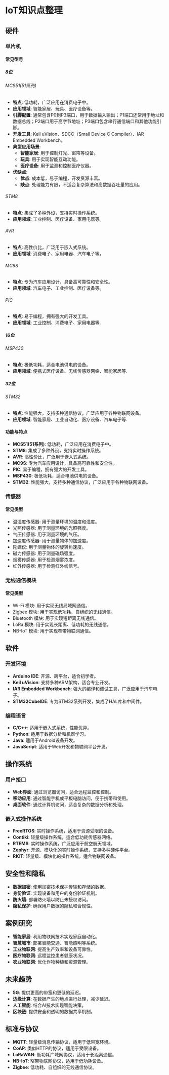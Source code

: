 # IoT知识点整理

## 硬件

### 单片机

#### 常见型号

##### 8位

###### MCS51(51系列)
- **特点**: 低功耗，广泛应用在消费电子中。
- **应用领域**: 智能家居、玩具、医疗设备等。
- **引脚配置**: 通常包含P0到P3端口，用于数据输入输出；P1端口还常用于地址和数据总线；P2端口用于高字节地址；P3端口包含串行通信端口和其他功能引脚。
- **开发工具**: Keil uVision、SDCC（Small Device C Compiler）、IAR Embedded Workbench。
- **典型应用场景**: 
  - **智能家居**: 用于控制灯光、窗帘等设备。
  - **玩具**: 用于实现智能互动功能。
  - **医疗设备**: 用于监测和控制医疗仪器。
- **优缺点**:
  - **优点**: 成本低，易于编程，开发资源丰富。
  - **缺点**: 处理能力有限，不适合复杂算法和高数据吞吐量的应用。

###### STM8
- **特点**: 集成了多种外设，支持实时操作系统。
- **应用领域**: 工业控制、医疗设备、家用电器等。

###### AVR
- **特点**: 高性价比，广泛用于嵌入式系统。
- **应用领域**: 消费电子、家用电器、汽车电子等。

###### MC9S
- **特点**: 专为汽车应用设计，具备高可靠性和安全性。
- **应用领域**: 汽车电子、工业控制、医疗设备等。

###### PIC
- **特点**: 易于编程，拥有强大的开发工具。
- **应用领域**: 工业控制、消费电子、家用电器等.

##### 16位

###### MSP430
- **特点**: 极低功耗，适合电池供电的设备。
- **应用领域**: 便携式医疗设备、无线传感器网络、智能家居等.

##### 32位

###### STM32
- **特点**: 性能强大，支持多种通信协议，广泛应用于各种物联网设备。
- **应用领域**: 智能家居、工业自动化、医疗设备、汽车电子等.

#### 功能与特点

- **MCS51(51系列)**: 低功耗，广泛应用在消费电子中。
- **STM8**: 集成了多种外设，支持实时操作系统。
- **AVR**: 高性价比，广泛用于嵌入式系统。
- **MC9S**: 专为汽车应用设计，具备高可靠性和安全性。
- **PIC**: 易于编程，拥有强大的开发工具。
- **MSP430**: 极低功耗，适合电池供电的设备。
- **STM32**: 性能强大，支持多种通信协议，广泛应用于各种物联网设备。

### 传感器

#### 常见类型

- 温湿度传感器: 用于测量环境的温度和湿度。
- 光照传感器: 用于测量环境的光照强度。
- 气压传感器: 用于测量环境的气压。
- 加速度传感器: 用于测量物体的加速度。
- 陀螺仪: 用于测量物体的旋转角速度。
- 磁力传感器: 用于测量磁场强度。
- 烟雾传感器: 用于检测烟雾浓度。
- 红外传感器: 用于检测红外线信号。

### 无线通信模块

#### 常见类型

- Wi-Fi 模块: 用于实现无线局域网通信。
- Zigbee 模块: 用于实现低功耗、自组织的无线通信。
- Bluetooth 模块: 用于实现短距离无线通信。
- LoRa 模块: 用于实现长距离、低功耗的无线通信。
- NB-IoT 模块: 用于实现窄带物联网通信。

## 软件

### 开发环境

- **Arduino IDE**: 开源、跨平台，适合初学者。
- **Keil uVision**: 支持多种ARM架构，适合专业开发。
- **IAR Embedded Workbench**: 强大的编译和调试工具，广泛应用于汽车电子。
- **STM32CubeIDE**: 专为STM32系列开发，集成了HAL库和中间件。

### 编程语言

- **C/C++**: 适用于嵌入式系统，性能优异。
- **Python**: 适用于数据分析和机器学习。
- **Java**: 适用于Android设备开发。
- **JavaScript**: 适用于Web开发和物联网平台开发。

## 操作系统

### 用户接口

- **Web界面**: 通过浏览器访问，适合远程监控和控制。
- **移动应用**: 通过智能手机或平板电脑访问，便于携带和使用。
- **桌面软件**: 通过计算机访问，适合复杂的数据分析和处理。

### 嵌入式操作系统

- **FreeRTOS**: 实时操作系统，适用于资源受限的设备。
- **Contiki**: 轻量级操作系统，适合低功耗传感器网络。
- **RTEMS**: 实时操作系统，广泛应用于航空航天领域。
- **Zephyr**: 开源、模块化的实时操作系统，支持多种硬件平台。
- **RIOT**: 轻量级、模块化的操作系统，适合物联网设备。

## 安全性和隐私

- **数据加密**: 使用加密技术保护传输和存储的数据。
- **身份验证**: 实现设备和用户的身份验证机制。
- **防火墙**: 部署防火墙以防止未授权访问。
- **隐私保护**: 确保用户数据的隐私和合规性。

## 案例研究

- **智能家居**: 利用物联网技术实现家庭自动化。
- **智慧城市**: 部署智能交通、智能照明等系统。
- **工业物联网**: 提高生产效率和设备可靠性。
- **医疗物联网**: 远程监控患者健康状况。
- **农业物联网**: 优化作物种植和资源管理。

## 未来趋势

- **5G**: 提供更高的带宽和更低的延迟。
- **边缘计算**: 在数据产生的地点进行处理，减少延迟。
- **人工智能**: 结合AI技术实现智能决策。
- **区块链**: 提供安全和透明的数据共享机制。

## 标准与协议

- **MQTT**: 轻量级消息传输协议，适用于低带宽环境。
- **CoAP**: 类似HTTP的协议，适用于受限设备。
- **LoRaWAN**: 低功耗广域网协议，适用于长距离通信。
- **NB-IoT**: 窄带物联网协议，适用于低功耗设备。
- **Zigbee**: 低功耗、自组织的无线通信协议。
